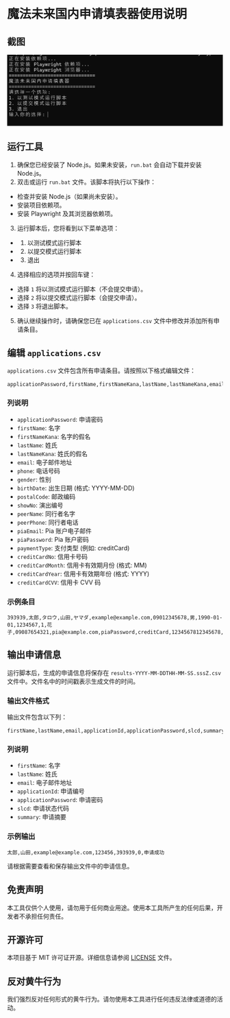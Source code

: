 # 魔法未来国内申请填表器使用说明

## 截图

![工具截图](screenshot.png)

## 运行工具

1. 确保您已经安装了 Node.js。如果未安装，`run.bat` 会自动下载并安装 Node.js。
2. 双击或运行 `run.bat` 文件。该脚本将执行以下操作：

- 检查并安装 Node.js（如果尚未安装）。
- 安装项目依赖项。
- 安装 Playwright 及其浏览器依赖项。

3. 运行脚本后，您将看到以下菜单选项：

- 1. 以测试模式运行脚本
- 2. 以提交模式运行脚本
- 3. 退出

4. 选择相应的选项并按回车键：

- 选择 `1` 将以测试模式运行脚本（不会提交申请）。
- 选择 `2` 将以提交模式运行脚本（会提交申请）。
- 选择 `3` 将退出脚本。

5. 确认继续操作时，请确保您已在 `applications.csv` 文件中修改并添加所有申请条目。

## 编辑 `applications.csv`

`applications.csv` 文件包含所有申请条目。请按照以下格式编辑文件：

```plaintext
applicationPassword,firstName,firstNameKana,lastName,lastNameKana,email,phone,gender,birthDate,postalCode,showNo,peerName,peerPhone,piaEmail,piaPassword,paymentType,creditCardNo,creditCardMonth,creditCardYear,creditCardCVV
```

### 列说明

- `applicationPassword`: 申请密码
- `firstName`: 名字
- `firstNameKana`: 名字的假名
- `lastName`: 姓氏
- `lastNameKana`: 姓氏的假名
- `email`: 电子邮件地址
- `phone`: 电话号码
- `gender`: 性别
- `birthDate`: 出生日期 (格式: YYYY-MM-DD)
- `postalCode`: 邮政编码
- `showNo`: 演出编号
- `peerName`: 同行者名字
- `peerPhone`: 同行者电话
- `piaEmail`: Pia 账户电子邮件
- `piaPassword`: Pia 账户密码
- `paymentType`: 支付类型 (例如: creditCard)
- `creditCardNo`: 信用卡号码
- `creditCardMonth`: 信用卡有效期月份 (格式: MM)
- `creditCardYear`: 信用卡有效期年份 (格式: YYYY)
- `creditCardCVV`: 信用卡 CVV 码

### 示例条目

```plaintext
393939,太郎,タロウ,山田,ヤマダ,example@example.com,09012345678,男,1990-01-01,1234567,1,花子,09087654321,pia@example.com,piaPassword,creditCard,1234567812345678,12,2025,123
```

## 输出申请信息

运行脚本后，生成的申请信息将保存在 `results-YYYY-MM-DDTHH-MM-SS.sssZ.csv` 文件中。文件名中的时间戳表示生成文件的时间。

### 输出文件格式

输出文件包含以下列：

```plaintext
firstName,lastName,email,applicationId,applicationPassword,slcd,summary
```

### 列说明

- `firstName`: 名字
- `lastName`: 姓氏
- `email`: 电子邮件地址
- `applicationId`: 申请编号
- `applicationPassword`: 申请密码
- `slcd`: 申请状态代码
- `summary`: 申请摘要

### 示例输出

```plaintext
太郎,山田,example@example.com,123456,393939,0,申请成功
```

请根据需要查看和保存输出文件中的申请信息。

## 免责声明

本工具仅供个人使用，请勿用于任何商业用途。使用本工具所产生的任何后果，开发者不承担任何责任。

## 开源许可

本项目基于 MIT 许可证开源。详细信息请参阅 [LICENSE](./LICENSE) 文件。

## 反对黄牛行为

我们强烈反对任何形式的黄牛行为。请勿使用本工具进行任何违反法律或道德的活动。

